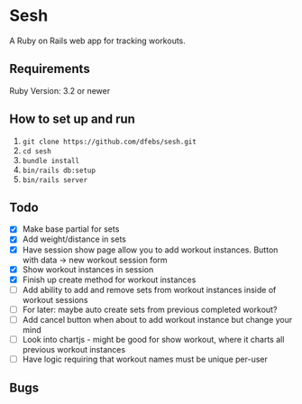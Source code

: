 # Sesh
A Ruby on Rails web app for tracking workouts.

## Requirements
Ruby Version: 3.2 or newer

## How to set up and run
1. `git clone https://github.com/dfebs/sesh.git`
1. `cd sesh`
1. `bundle install`
1. `bin/rails db:setup`
1. `bin/rails server`

## Todo
- [x] Make base partial for sets
- [x] Add weight/distance in sets
- [x] Have session show page allow you to add workout instances. Button with data -> new workout session form
- [x] Show workout instances in session
- [x] Finish up create method for workout instances
- [ ] Add ability to add and remove sets from workout instances inside of workout sessions
- [ ] For later: maybe auto create sets from previous completed workout?
- [ ] Add cancel button when about to add workout instance but change your mind
- [ ] Look into chartjs - might be good for show workout, where it charts all previous workout instances
- [ ] Have logic requiring that workout names must be unique per-user

## Bugs

